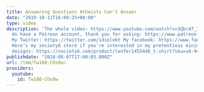 ```yaml
---
title: Answering Questions Atheists Can't Answer
date: "2019-10-11T16:08:25+08:00"
type: video
description: 'The whole video: https://www.youtube.com/watch?v=3QbrA7_IK4E Yes, I
  do have a Patreon account, thank you for asking: https://www.patreon.com/themessianicmanic
  My Twitter: https://twitter.com/idiolekt My facebook: https://www.facebook.com/themessianicmanic/
  Here’s my society6 store if you’re interested in my pretentious minimalist poster
  designs: https://society6.com/product/lenfer1455446_t-shirt?sku=s6-9481895p15a4v104a5v20a11v50'
publishdate: "2018-08-07T17:00:03.000Z"
url: /tmm/Tw180-COs0w/
providers:
  youtube:
    id: Tw180-COs0w
---
```

